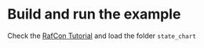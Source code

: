 # Build and run the example

Check the [RafCon Tutorial](https://dlr-rm.github.io/RAFCON/) and load the folder `state_chart`
